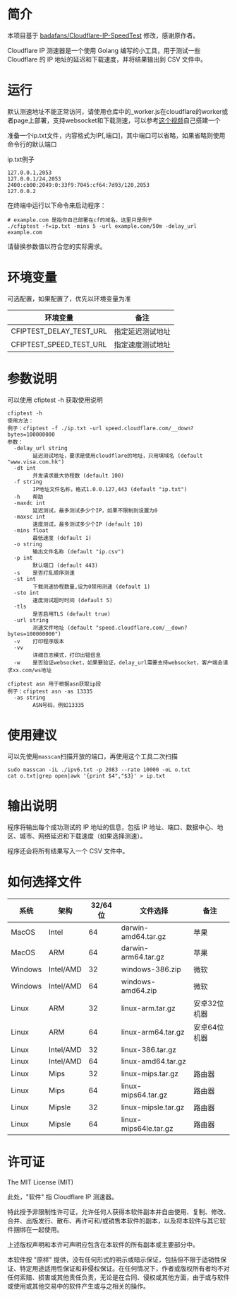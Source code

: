 # 简介
本项目基于 [badafans/Cloudflare-IP-SpeedTest](https://github.com/badafans/Cloudflare-IP-SpeedTest) 修改，感谢原作者。

Cloudflare IP 测速器是一个使用 Golang 编写的小工具，用于测试一些 Cloudflare 的 IP 地址的延迟和下载速度，并将结果输出到 CSV 文件中。

# 运行
默认测速地址不能正常访问，请使用仓库中的_worker.js在cloudflare的worker或者page上部署，支持websocket和下载测速，可以参考[这个视频](https://www.youtube.com/watch?v=S4AZkvgnmmA)自己搭建一个

准备一个ip.txt文件，内容格式为IP[,端口]，其中端口可以省略，如果省略则使用命令行的默认端口

ip.txt例子
```
127.0.0.1,2053
127.0.0.1/24,2053
2400:cb00:2049:0:33f9:7045:cf64:7d93/120,2053
127.0.0.2
```

在终端中运行以下命令来启动程序：
```
# example.com 是指你自己部署在cf的域名，这里只是例子
./cfiptest -f=ip.txt -mins 5 -url example.com/50m -delay_url example.com
```
请替换参数值以符合您的实际需求。

# 环境变量

可选配置，如果配置了，优先以环境变量为准

| 环境变量  | 备注       |
|-------|----------|
| CFIPTEST_DELAY_TEST_URL | 指定延迟测试地址 |
| CFIPTEST_SPEED_TEST_URL | 指定速度测试地址 |

# 参数说明
可以使用 cfiptest -h 获取使用说明
```
cfiptest -h
使用方法：
例子：cfiptest -f ./ip.txt -url speed.cloudflare.com/__down?bytes=100000000
参数：
  -delay_url string
        延迟测试地址，要求是使用cloudflare的地址，只用填域名 (default "www.visa.com.hk")
  -dt int
        并发请求最大协程数 (default 100)
  -f string
        IP地址文件名称，格式1.0.0.127,443 (default "ip.txt")
  -h    帮助
  -maxdc int
        延迟测试，最多测试多少个IP，如果不限制则设置为0
  -maxsc int
        速度测试，最多测试多少个IP (default 10)
  -mins float
        最低速度 (default 1)
  -o string
        输出文件名称 (default "ip.csv")
  -p int
        默认端口 (default 443)
  -s    是否打乱顺序测速
  -st int
        下载测速协程数量,设为0禁用测速 (default 1)
  -sto int
        速度测试超时时间 (default 5)
  -tls
        是否启用TLS (default true)
  -url string
        测速文件地址 (default "speed.cloudflare.com/__down?bytes=100000000")
  -v    打印程序版本
  -vv
        详细日志模式，打印出错信息
  -w    是否验证websocket，如果要验证，delay_url需要支持websocket，客户端会请求xx.com/ws地址

cfiptest asn 用于根据asn获取ip段
例子：cfiptest asn -as 13335
  -as string
        ASN号码，例如13335
```

# 使用建议
可以先使用`masscan`扫描开放的端口，再使用这个工具二次扫描
```shell
sudo masscan -iL ./ipv6.txt -p 2083 --rate 10000 -oL o.txt
cat o.txt|grep open|awk '{print $4","$3}' > ip.txt
```

# 输出说明
程序将输出每个成功测试的 IP 地址的信息，包括 IP 地址、端口、数据中心、地区、城市、网络延迟和下载速度（如果选择测速）。

程序还会将所有结果写入一个 CSV 文件中。

# 如何选择文件
| 系统      | 架构        | 32/64位 | 文件选择                  | 备注      |
|---------|-----------|--------|-----------------------|---------|
| MacOS   | Intel     | 64     | darwin-amd64.tar.gz   | 苹果      |
| MacOS   | ARM       | 64     | darwin-arm64.tar.gz   | 苹果      |
| Windows | Intel/AMD | 32     | windows-386.zip       | 微软      |
| Windows | Intel/AMD | 64     | windows-amd64.zip     | 微软      |
| Linux   | ARM       | 32     | linux-arm.tar.gz      | 安卓32位机器 |
| Linux   | ARM       | 64     | linux-arm64.tar.gz    | 安卓64位机器 |
| Linux   | Intel/AMD | 32     | linux-386.tar.gz      |         |
| Linux   | Intel/AMD | 64     | linux-amd64.tar.gz    |         |
| Linux   | Mips      | 32     | linux-mips.tar.gz     | 路由器     |
| Linux   | Mips      | 64     | linux-mips64.tar.gz   | 路由器     |
| Linux   | Mipsle    | 32     | linux-mipsle.tar.gz   | 路由器     |
| Linux   | Mipsle    | 64     | linux-mips64le.tar.gz | 路由器     |

# 许可证
The MIT License (MIT)

此处，"软件" 指 Cloudflare IP 测速器。

特此授予非限制性许可证，允许任何人获得本软件副本并自由使用、复制、修改、合并、出版发行、散布、再许可和/或销售本软件的副本，以及将本软件与其它软件捆绑在一起使用。

上述版权声明和本许可声明应包含在本软件的所有副本或主要部分中。

本软件按 "原样" 提供，没有任何形式的明示或暗示保证，包括但不限于适销性保证、特定用途适用性保证和非侵权保证。在任何情况下，作者或版权所有者均不对任何索赔、损害或其他责任负责，无论是在合同、侵权或其他方面，由于或与软件或使用或其他交易中的软件产生或与之相关的操作。
